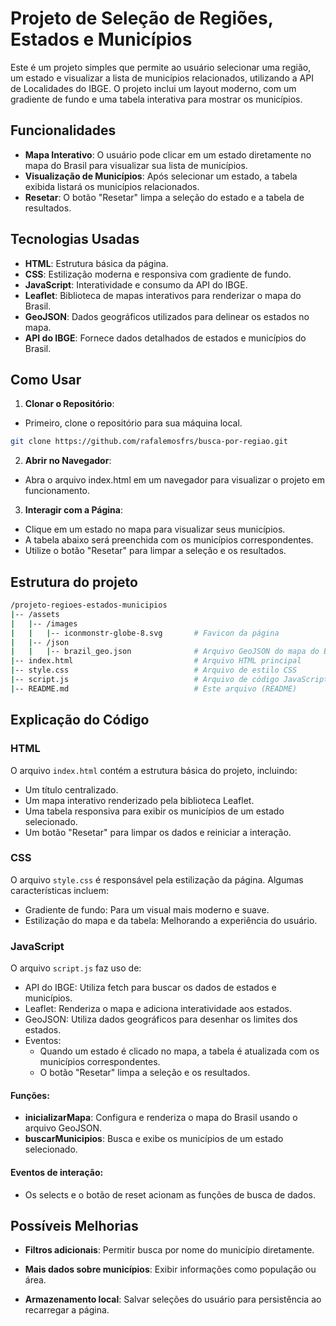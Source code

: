 # Projeto de Seleção de Regiões, Estados e Municípios

Este é um projeto simples que permite ao usuário selecionar uma região, um estado e visualizar a lista de municípios relacionados, utilizando a API de Localidades do IBGE. O projeto inclui um layout moderno, com um gradiente de fundo e uma tabela interativa para mostrar os municípios.

## Funcionalidades

- **Mapa Interativo**: O usuário pode clicar em um estado diretamente no mapa do Brasil para visualizar sua lista de municípios.
- **Visualização de Municípios**: Após selecionar um estado, a tabela exibida listará os municípios relacionados.
- **Resetar**: O botão "Resetar" limpa a seleção do estado e a tabela de resultados.

## Tecnologias Usadas

- **HTML**: Estrutura básica da página.
- **CSS**: Estilização moderna e responsiva com gradiente de fundo.
- **JavaScript**: Interatividade e consumo da API do IBGE.
- **Leaflet**: Biblioteca de mapas interativos para renderizar o mapa do Brasil.
- **GeoJSON**: Dados geográficos utilizados para delinear os estados no mapa.
- **API do IBGE**: Fornece dados detalhados de estados e municípios do Brasil.

## Como Usar

1. **Clonar o Repositório**:  
  - Primeiro, clone o repositório para sua máquina local.

   ```bash
   git clone https://github.com/rafalemosfrs/busca-por-regiao.git
```

2. **Abrir no Navegador**:
  - Abra o arquivo index.html em um navegador para visualizar o projeto em funcionamento.

3. **Interagir com a Página**:

  - Clique em um estado no mapa para visualizar seus municípios.
  - A tabela abaixo será preenchida com os municípios correspondentes.
  - Utilize o botão "Resetar" para limpar a seleção e os resultados.

## Estrutura do projeto

```bash
/projeto-regioes-estados-municipios
|-- /assets
|   |-- /images
|   |   |-- iconmonstr-globe-8.svg       # Favicon da página
|   |-- /json
|   |   |-- brazil_geo.json              # Arquivo GeoJSON do mapa do Brasil
|-- index.html                           # Arquivo HTML principal
|-- style.css                            # Arquivo de estilo CSS
|-- script.js                            # Arquivo de código JavaScript
|-- README.md                            # Este arquivo (README)
```


## Explicação do Código

### HTML

O arquivo `index.html` contém a estrutura básica do projeto, incluindo:

- Um título centralizado.
- Um mapa interativo renderizado pela biblioteca Leaflet.
- Uma tabela responsiva para exibir os municípios de um estado selecionado.
- Um botão "Resetar" para limpar os dados e reiniciar a interação.

### CSS

O arquivo `style.css` é responsável pela estilização da página. Algumas características incluem:

- Gradiente de fundo: Para um visual mais moderno e suave.
- Estilização do mapa e da tabela: Melhorando a experiência do usuário.

### JavaScript

O arquivo `script.js` faz uso de:

- API do IBGE: Utiliza fetch para buscar os dados de estados e municípios.
- Leaflet: Renderiza o mapa e adiciona interatividade aos estados.
- GeoJSON: Utiliza dados geográficos para desenhar os limites dos estados.
- Eventos:
  - Quando um estado é clicado no mapa, a tabela é atualizada com os municípios correspondentes.
  - O botão "Resetar" limpa a seleção e os resultados.

#### Funções:

- **inicializarMapa**: Configura e renderiza o mapa do Brasil usando o arquivo GeoJSON.
- **buscarMunicipios**: Busca e exibe os municípios de um estado selecionado.

#### Eventos de interação:

- Os selects e o botão de reset acionam as funções de busca de dados.

## Possíveis Melhorias

- **Filtros adicionais**: Permitir busca por nome do município diretamente.

- **Mais dados sobre municípios**: Exibir informações como população ou área.

- **Armazenamento local**: Salvar seleções do usuário para persistência ao recarregar a página.




